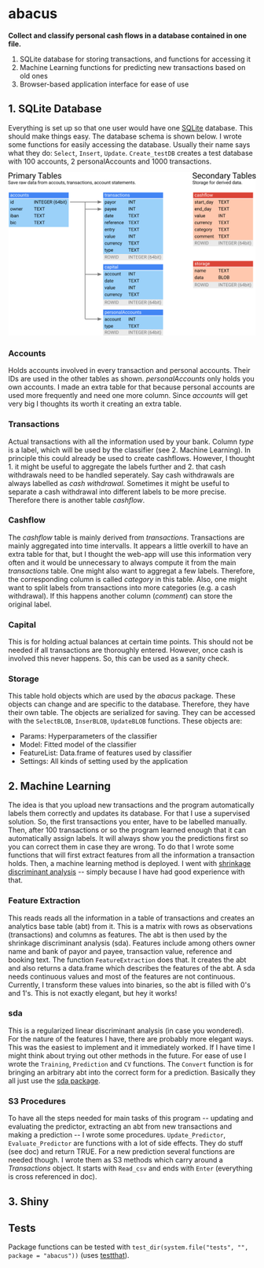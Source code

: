 # abacus

**Collect and classify personal cash flows in a database contained in one file.**

1. SQLite database for storing transactions, and functions for accessing it
2. Machine Learning functions for predicting new transactions based on old ones
3. Browser-based application interface for ease of use




## 1. SQLite Database

Everything is set up so that one user would have one [SQLite](https://www.sqlite.org/) database.
This should make things easy.
The database schema is shown below.
I wrote some functions for easily accessing the database.
Usually their name says what they do: `Select`, `Insert`, `Update`.
`Create_testDB` creates a test database with 100 accounts, 2 personalAccounts and 1000 transactions.

![database schema](vignette/DBschema.png)

### Accounts

Holds accounts involved in every transaction and personal accounts.
Their IDs are used in the other tables as shown.
*personalAccounts* only holds you own accounts.
I made an extra table for that because personal accounts are used more frequently and need one more column.
Since *accounts* will get very big I thoughts its worth it creating an extra table.

### Transactions

Actual transactions with all the information used by your bank.
Column *type* is a label, which will be used by the classifier (see 2. Machine Learning).
In principle this could already be used to create cashflows.
However, I thought 1. it might be useful to aggregate the labels further and 2. that cash withdrawals need to be handled seperately.
Say cash withdrawals are always labelled as *cash withdrawal*.
Sometimes it might be useful to separate a cash withdrawal into different labels to be more precise.
Therefore there is another table *cashflow*.

### Cashflow

The *cashflow* table is mainly derived from *transactions*.
Transactions are mainly aggregated into time intervalls.
It appears a little overkill to have an extra table for that, but I thought the web-app will use this information very often 
and it would be unnecessary to always compute it from the main *transactions* table.
One might also want to aggregat a few labels.
Therefore, the corresponding column is called *category* in this table.
Also, one might want to split labels from transactions into more categories (e.g. a cash withdrawal).
If this happens another column (*comment*) can store the original label.

### Capital

This is for holding actual balances at certain time points.
This should not be needed if all transactions are thoroughly entered.
However, once cash is involved this never happens.
So, this can be used as a sanity check.

### Storage

This table hold objects which are used by the *abacus* package.
These objects can change and are specific to the database.
Therefore, they have their own table.
The objects are serialized for saving.
They can be accessed with the `SelectBLOB`, `InserBLOB`, `UpdateBLOB` functions.
These objects are:

* Params: Hyperparameters of the classifier
* Model: Fitted model of the classifier
* FeatureList: Data.frame of features used by classifier
* Settings: All kinds of setting used by the application




## 2. Machine Learning

The idea is that you upload new transactions and the program automatically labels them correctly and updates its database.
For that I use a supervised solution.
So, the first transactions you enter, have to be labelled manually.
Then, after 100 transactions or so the program learned enough that it can automatically assign labels.
It will always show you the predictions first so you can correct them in case they are wrong.
To do that I wrote some functions that will first extract features from all the information a transaction holds.
Then, a machine learning method is deployed. 
I went with [shrinkage discriminant analysis](https://cran.r-project.org/web/packages/sda/sda.pdf) 
-- simply because I have had good experience with that.

### Feature Extraction

This reads reads all the information in a table of transactions and creates an analytics base table (abt) from it.
This is a matrix with rows as observations (transactions) and columns as features.
The abt is then used by the shrinkage discriminant analysis (sda).
Features include among others owner name and bank of payor and payee, transaction value, reference and booking text.
The function `FeatureExtraction` does that.
It creates the abt and also returns a data.frame which describes the features of the abt.
A sda needs continuous values and most of the features are not continuous.
Currently, I transform these values into binaries, so the abt is filled with 0's and 1's.
This is not exactly elegant, but hey it works!

### sda

This is a regularized linear discriminant analysis (in case you wondered).
For the nature of the features I have, there are probably more elegant ways.
This was the easiest to implement and it immediately worked.
If I have time I might think about trying out other methods in the future.
For ease of use I wrote the `Training`, `Prediction` and `CV` functions.
The `Convert` function is for bringing an arbitrary abt into the correct form for a prediction.
Basically they all just use the [sda package](https://cran.r-project.org/web/packages/sda/sda.pdf).

### S3 Procedures

To have all the steps needed for main tasks of this program 
-- updating and evaluating the predictor, extracting an abt from new transactions and making a prediction --
I wrote some procedures.
`Update_Predictor`, `Evaluate_Predictor` are functions with a lot of side effects. 
They do stuff (see doc) and return TRUE.
For a new prediction several functions are needed though.
I wrote them as S3 methods which carry around a *Transactions* object.
It starts with `Read_csv` and ends with `Enter` (everything is cross referenced in doc).





## 3. Shiny 







## Tests

 Package functions can be tested with 
 `test_dir(system.file("tests", "", package = "abacus"))` 
 (uses [testthat](https://github.com/hadley/testthat)).
